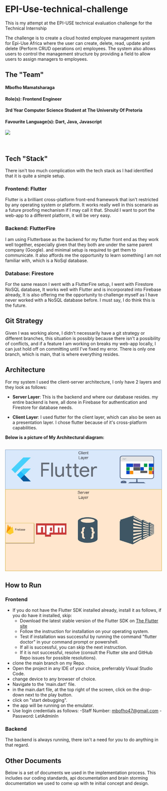 # EPI-Use-technical-challenge
This is my attempt at the EPI-USE technical evaluation challenge for the Technical Internship

<p>
  The challenge is to create a cloud hosted employee management system for Epi-Use Africa where the user can create, delete, read, update and delete (Perform CRUD operations on) employees. The system also allows users to control the management structure by providing a field to allow users to assign managers to employees.
</p>

## The "Team"
#### Mbofho Mamatsharaga

#### Role(s): Frontend Engineer

#### 3rd Year Computer Science Student at The University Of Pretoria

#### Favourite Language(s): Dart, Java, Javascript

[<img src="https://camo.githubusercontent.com/a80d00f23720d0bc9f55481cfcd77ab79e141606829cf16ec43f8cacc7741e46/68747470733a2f2f696d672e736869656c64732e696f2f62616467652f4c696e6b6564496e2d3030373742353f7374796c653d666f722d7468652d6261646765266c6f676f3d6c696e6b6564696e266c6f676f436f6c6f723d7768697465" data-canonical-src="https://img.shields.io/badge/LinkedIn-0077B5?style=for-the-badge&amp;logo=linkedin&amp;logoColor=white" style="max-width: 100%;">](https://za.linkedin.com/in/mbofho-mamatsharaga-54992823b)

<br>

## Tech "Stack"

<p>
    There isn't too much complication with the tech stack as I had identified that it is quite a simple setup.
</p>

### Frontend: Flutter

<p>
  Flutter is a brilliant cross-platform front-end framework that isn't restricted by any operating system or platform. It works really well in this scenario as a future proofing mechanism if I may call it that. Should I want to port the web-app to a different platform, it will be very easy.
</p>

### Backend: FlutterFire
<p>
  I am using Flutterbase as the backend for my flutter front end as they work well together, especially given that they both are under the same parent company (Google). and minimal setup is required to get them to communicate. It also affords me the opportunity to learn something I am not familiar with, which is a NoSql database.
</p>

### Database: Firestore
<p>
  For the same reason I went with a FlutterFire setup, I went with Firestore NoSQL database, It works well with Flutter and is incorporated into Firebase already, It is also offering me the opportunity to challenge myself as I have never worked with a NoSQL database before. I must say, I do think this is the future.
</p>

## Git Strategy
<p>
  Given I was working alone, I didn't necessarily have a git strategy or different branches, this situation is possibly because there isn't a possibility of conflicts, and if a feature I am working on breaks my web-app locally, I can just hold off on committing until I've fixed my error.
  There is only one branch, which is main, that is where everything resides.
</p>

## Architecture

<p>
  For my system I used the client-server architecture, I only have 2 layers and they look as follows:
</p>

-   **Server Layer**: This is the backend and where our database resides. my entire backend is here, all done in Firebase for authentication and Firestore for database needs.

-   **Client Layer**: I used flutter for the client layer, which can also be seen as a presentation layer. I chose flutter because of it's cross-platform capabilities.

  **Below is a picture of My Architectural diagram:**
  
  <br>

 <img width="1000" alt="paste" src="eu_architecture.jpg">

 ## How to Run

 ### Frontend

- If you do not have the Flutter SDK installed already, install it as follows, if you do have it installed, skip:
  - Download the latest stable version of the Flutter SDK on [The Flutter site](https://docs.flutter.dev/get-started/install)
  - Follow the instruction for installation on your operating system.
  - Test if installation was successful by running the command "flutter doctor" in your command prompt or powershell.
  - If all is successful, you can skip the next instruction.
  - If it is not successful, resolve (consult the Flutter site and GitHub Repo issues for possible resolutions).
- clone the main branch on my Repo.
- Open the project in any IDE of your choice, preferrably Visual Studio Code.
- change device to any browser of choice.
- Navigate to the 'main.dart' file.
- in the main.dart file, at the top right of the screen, click on the drop-down next to the play button.
- click on "start debugging".
- the app will be running on the emulator.
- Use login credentials as follows:
    -Staff Number: mbofho47@gmail.com
    -Password: LetAdminIn 

 ### Backend

 <p>
  The backend is always running, there isn't a need for you to do anything in that regard.
</p>

## Other Documents

<p>
  Below is a set of documents we used in the implementation process. This includes our coding standards, api documentation and brain storming documentation we used to 
  come up with te initial concept and design.
</p>